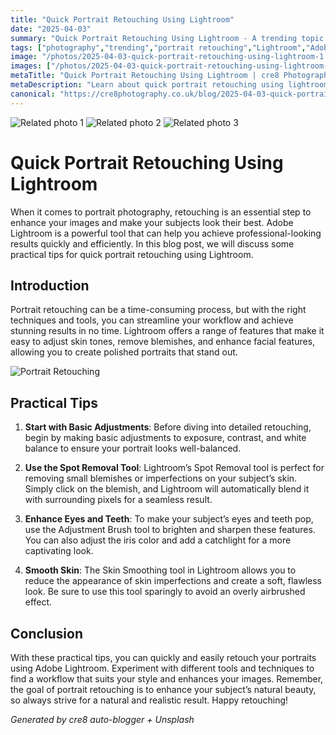 ```yaml
---
title: "Quick Portrait Retouching Using Lightroom"
date: "2025-04-03"
summary: "Quick Portrait Retouching Using Lightroom - A trending topic in photography."
tags: ["photography","trending","portrait retouching","Lightroom","Adobe","retouching techniques","skin smoothing","adjustment brush","spot removal","exposure adjustments","facial features"]
image: "/photos/2025-04-03-quick-portrait-retouching-using-lightroom-1.jpg"
images: ["/photos/2025-04-03-quick-portrait-retouching-using-lightroom-1.jpg","/photos/2025-04-03-quick-portrait-retouching-using-lightroom-2.jpg","/photos/2025-04-03-quick-portrait-retouching-using-lightroom-3.jpg"]
metaTitle: "Quick Portrait Retouching Using Lightroom | cre8 Photography"
metaDescription: "Learn about quick portrait retouching using lightroom in photography with practical tips and insights."
canonical: "https://cre8photography.co.uk/blog/2025-04-03-quick-portrait-retouching-using-lightroom"
---
```



<div class="grid grid-cols-1 sm:grid-cols-2 md:grid-cols-3 gap-4">
  <img src="/photos/2025-04-03-quick-portrait-retouching-using-lightroom-1.jpg" alt="Related photo 1" class="w-full rounded-lg" />
<img src="/photos/2025-04-03-quick-portrait-retouching-using-lightroom-2.jpg" alt="Related photo 2" class="w-full rounded-lg" />
<img src="/photos/2025-04-03-quick-portrait-retouching-using-lightroom-3.jpg" alt="Related photo 3" class="w-full rounded-lg" />
</div>


# Quick Portrait Retouching Using Lightroom

When it comes to portrait photography, retouching is an essential step to enhance your images and make your subjects look their best. Adobe Lightroom is a powerful tool that can help you achieve professional-looking results quickly and efficiently. In this blog post, we will discuss some practical tips for quick portrait retouching using Lightroom.

## Introduction

Portrait retouching can be a time-consuming process, but with the right techniques and tools, you can streamline your workflow and achieve stunning results in no time. Lightroom offers a range of features that make it easy to adjust skin tones, remove blemishes, and enhance facial features, allowing you to create polished portraits that stand out.

![Portrait Retouching](/path/to/image)

## Practical Tips

1. **Start with Basic Adjustments**: Before diving into detailed retouching, begin by making basic adjustments to exposure, contrast, and white balance to ensure your portrait looks well-balanced.
   
2. **Use the Spot Removal Tool**: Lightroom’s Spot Removal tool is perfect for removing small blemishes or imperfections on your subject’s skin. Simply click on the blemish, and Lightroom will automatically blend it with surrounding pixels for a seamless result.
   
3. **Enhance Eyes and Teeth**: To make your subject’s eyes and teeth pop, use the Adjustment Brush tool to brighten and sharpen these features. You can also adjust the iris color and add a catchlight for a more captivating look.
   
4. **Smooth Skin**: The Skin Smoothing tool in Lightroom allows you to reduce the appearance of skin imperfections and create a soft, flawless look. Be sure to use this tool sparingly to avoid an overly airbrushed effect.

## Conclusion

With these practical tips, you can quickly and easily retouch your portraits using Adobe Lightroom. Experiment with different tools and techniques to find a workflow that suits your style and enhances your images. Remember, the goal of portrait retouching is to enhance your subject’s natural beauty, so always strive for a natural and realistic result. Happy retouching!

*Generated by cre8 auto-blogger + Unsplash*
